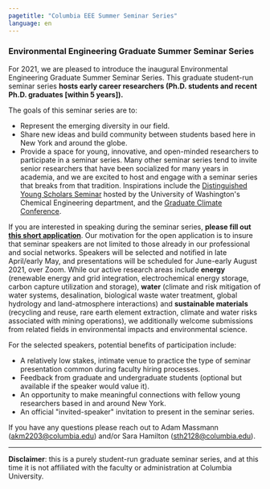 ```yaml
---
pagetitle: "Columbia EEE Summer Seminar Series"
language: en
---
```


### Environmental Engineering Graduate Summer Seminar Series

For 2021, we are pleased to introduce the inaugural Environmental
Engineering Graduate Summer Seminar Series. This graduate student-run
seminar series **hosts early career researchers (Ph.D. students and
recent Ph.D. graduates [within 5 years]).**

The goals of this seminar series are to:

- Represent the emerging diversity in our field.
- Share new ideas and build community between students based here in
  New York and around the globe.
- Provide a space for young, innovative, and open-minded researchers
  to participate in a seminar series. Many other seminar series tend
  to invite senior researchers that have been socialized for many
  years in academia, and we are excited to host and engage with a
  seminar series that breaks from that tradition. Inspirations include
  the [Distinguished Young Scholars
  Seminar](http://depts.washington.edu/dyss/index.html) hosted by the
  University of Washington's Chemical Engineering department, and the
  [Graduate Climate
  Conference](https://pcc.uw.edu/events/graduate-climate-conference/).

If you are interested in speaking during the seminar series, **please
fill out [this short
application](https://docs.google.com/forms/d/1x05IPe6zoQbrJ5OSldxM5aMGrGUGwOI1Ex4qCCRw914)**.
Our motivation for the open application is to insure that seminar
speakers are not limited to those already in our professional and
social networks. Speakers will be selected and notified in late
April/early May, and presentations will be scheduled for June-early
August 2021, over Zoom. While our active research areas include
**energy** (renewable energy and grid integration, electrochemical
energy storage, carbon capture utilization and storage), **water**
(climate and risk mitigation of water systems, desalination,
biological waste water treatment, global hydrology and land-atmosphere
interactions) and **sustainable materials** (recycling and reuse, rare
earth element extraction, climate and water risks associated with
mining operations), we additionally welcome submissions from related
fields in environmental impacts and environmental science.

For the selected speakers, potential benefits of participation
include:

- A relatively low stakes, intimate venue to practice the type of
  seminar presentation common during faculty hiring processes.
- Feedback from graduate and undergraduate students (optional but
  available if the speaker would value it).
- An opportunity to make meaningful connections with fellow young
  researchers based in and around New York.
- An official "invited-speaker" invitation to present in the seminar
  series.

If you have any questions please reach out to Adam Massmann
(akm2203@columbia.edu) and/or Sara Hamilton (sth2128@columbia.edu).

----------------------
**Disclaimer**: this is a purely student-run graduate seminar series,
and at this time it is not affiliated with the faculty or
administration at Columbia University.

